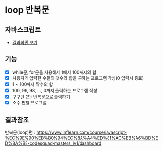 # loop 반복문

## 자바스크립트
- [결과화면 보기](https://yeony1011.github.io/2019script_ex/loop/loop.html)

## 기능
- [x] while문, for문을 사용해서 1에서 100까지의 합
- [x] 사용자가 입력한 수들의 갯수와 합을 구하는 프로그램 작성(0 입력시 종료)
- [x] 1 ~ 100까지 짝수의 합
- [x] 100, 99, 98, ..., 0까지 출력하는 프로그램 작성
- [x] 구구단 2단 반복문으로 출력하기
- [x] 소수 판별 프로그램

## 결과참조
반복문(loop)편 : https://www.inflearn.com/course/javascript-%EC%9E%90%EB%B0%94%EC%8A%A4%ED%81%AC%EB%A6%BD%ED%8A%B8-codesquad-masters_lv1/dashboard
